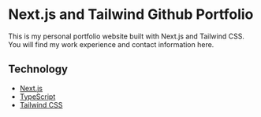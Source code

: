 # Next.js and Tailwind Github Portfolio

This is my personal portfolio website built with Next.js and Tailwind CSS.
You will find my work experience and contact information here.

## Technology

- [Next.js](https://nextjs.org)
- [TypeScript](https://www.typescriptlang.org/)
- [Tailwind CSS](https://tailwindcss.com/)

